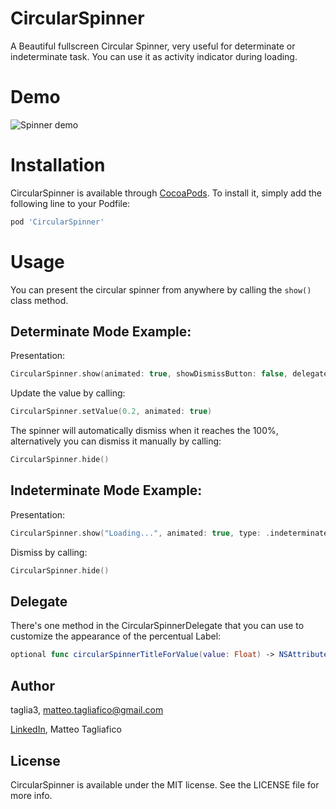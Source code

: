 # CircularSpinner
A Beautiful fullscreen Circular Spinner, very useful for determinate or indeterminate task. You can use it as activity indicator during loading.

# Demo

![Spinner demo](https://raw.githubusercontent.com/taglia3/CircularSpinner/master/Gif/demo.gif)

# Installation

CircularSpinner is available through [CocoaPods](http://cocoapods.org). To install
it, simply add the following line to your Podfile:

```ruby
pod 'CircularSpinner'
```

# Usage
You can present the circular spinner from anywhere by calling the `show()` class method.

## Determinate Mode Example:

Presentation:

```swift
CircularSpinner.show(animated: true, showDismissButton: false, delegate: self)
```
Update the value by calling:

```swift
CircularSpinner.setValue(0.2, animated: true)
```

The spinner will automatically dismiss when it reaches the 100%, alternatively you can dismiss it manually by calling:

```swift
CircularSpinner.hide()
```

## Indeterminate Mode Example:

Presentation:

```swift
CircularSpinner.show("Loading...", animated: true, type: .indeterminate)
```
Dismiss by calling:

```swift
CircularSpinner.hide()
```

## Delegate
There's one method in the CircularSpinnerDelegate that you can use to customize the appearance of the percentual Label:

```swift
optional func circularSpinnerTitleForValue(value: Float) -> NSAttributedString
```

## Author

taglia3, matteo.tagliafico@gmail.com

[LinkedIn](https://www.linkedin.com/in/matteo-tagliafico-ba6985a3), Matteo Tagliafico

## License

CircularSpinner is available under the MIT license. See the LICENSE file for more info.